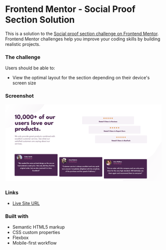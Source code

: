 # Frontend Mentor - Social Proof Section Solution

This is a solution to the [Social proof section challenge on Frontend Mentor](https://www.frontendmentor.io/challenges/social-proof-section-6e0qTv_bA). Frontend Mentor challenges help you improve your coding skills by building realistic projects. 


### The challenge

Users should be able to:

- View the optimal layout for the section depending on their device's screen size

### Screenshot

![](/images/Screenshot%202022-08-21%20at%2000.42.44.png)

### Links

-  [Live Site URL](https://frontend-mentor-socialproof-section.netlify.app/)


### Built with

- Semantic HTML5 markup
- CSS custom properties
- Flexbox
- Mobile-first workflow


